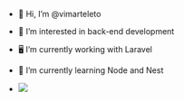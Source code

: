 - 👋 Hi, I’m @vimarteleto
- 👀 I’m interested in back-end development
- 🖥️ I’m currently working with Laravel
- 🌱 I’m currently learning Node and Nest

- <a href="https://www.linkedin.com/in/viniciusmarteleto/" target="_blank"><img src="https://img.shields.io/badge/-LinkedIn-%230077B5?style=for-the-badge&logo=linkedin&logoColor=white" target="blank"></a> 

<!---
vimarteleto/vimarteleto is a ✨ special ✨ repository because its `README.md` (this file) appears on your GitHub profile.
You can click the Preview link to take a look at your changes.
--->
